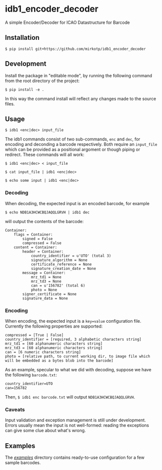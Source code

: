 # idb1_encoder_decoder

A simple Encoder/Decoder for ICAO Datastructure for Barcode

## Installation

```$ pip install git+https://github.com/mirkotp/idb1_encoder_decoder```

## Development

Install the package in "editable mode", by running the following command from the root directory of the project:

```$ pip install -e .```

In this way the command install will reflect any changes made to the source files.

## Usage

```$ idb1 <enc|dec> input_file```

The idb1 commands consist of two sub-commands, ```enc``` and ```dec```, for encoding and deconding a barcode respectively. Both require an ```input_file``` which can be provided as a positional argoment or though piping or redirect. These commands will all work:

```$ idb1 <enc|dec> < input_file```

```$ cat input_file | idb1 <enc|dec>```

```$ echo some input | idb1 <enc|dec>```

### Decoding

When decoding, the expected input is an encoded barcode, for example

```$ echo NDB1A3HCWCBQJAQQLGRVH | idb1 dec```

will output the contents of the barcode:

```
Container: 
    flags = Container: 
        signed = False
        compressed = False
    content = Container: 
        header = Container: 
            country_identifier = u'UTO' (total 3)
            signature_algorithm = None
            certificate_reference = None
            signature_creation_date = None
        message = Container: 
            mrz_td1 = None
            mrz_td3 = None
            can = u'156782' (total 6)
            photo = None
        signer_certificate = None
        signature_data = None
```

### Encoding

When encoding, the expected input is a ```key=value``` configuration file. Currently the following properties are supported:

```
compressed = [True | False]
country_identifier = [required, 3 alphabetic characters string]
mrz_td1 = [60 alphanumeric characters string]
mrz_td3 = [60 alphanumeric characters string]
can = [6 numeric characters string]
photo = [relative path, to current working dir, to image file which will be embedded as a bytes blob into the barcode]
```

As an example, specular to what we did with decoding, suppose we have the following ```barcode.txt```:

```
country_identifier=UTO
can=156782
```

Then, ```$ idb1 enc barcode.txt``` will output ```NDB1A3HCWCBQJAQQLGRVH```.

### Caveats

Input validation and exception management is still under development. Errors usually mean the input is not well-formed: reading the exceptions can give some clue about what's wrong.

## Examples

The [_examples_](./examples) directory contains ready-to-use configuration for a few sample barcodes.